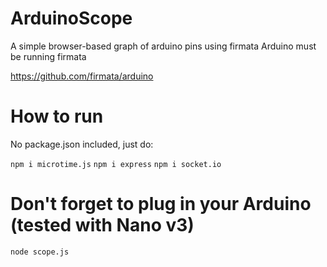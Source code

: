 # ArduinoScope
A simple browser-based graph of arduino pins using firmata
Arduino must be running firmata

https://github.com/firmata/arduino

# How to run 
No package.json included, just do:

``` npm i microtime.js ```
``` npm i express ```
``` npm i socket.io ```

# Don't forget to plug in your Arduino (tested with Nano v3)
``` node scope.js ```